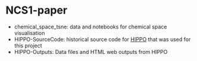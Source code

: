 # NCS1-paper

- chemical_space_tsne: data and notebooks for chemical space visualisation
- HIPPO-SourceCode: historical source code for [HIPPO](https://github.com/mwinokan/HIPPO) that was used for this project
- HIPPO-Outputs: Data files and HTML web outputs from HIPPO
